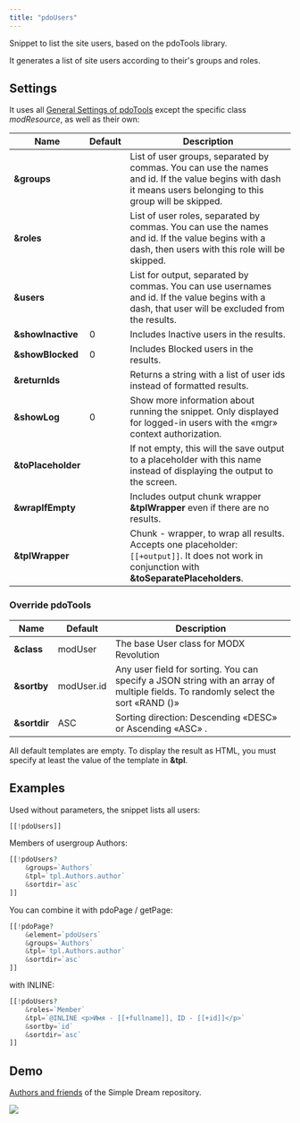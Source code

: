 ```yaml
---
title: "pdoUsers"
---
```


Snippet to list the site users, based on the pdoTools library.

It generates a list of site users according to their's groups and roles.

## Settings

It uses all [General Settings of pdoTools][1] except the specific class *modResource*, as well as their own:

| Name               | Default | Description                                                                                                                                                   |
| ------------------ | ------- | ------------------------------------------------------------------------------------------------------------------------------------------------------------- |
| **&groups**        |         | List of user groups, separated by commas. You can use the names and id. If the value begins with dash it means users belonging to this group will be skipped. |
| **&roles**         |         | List of user roles, separated by commas. You can use the names and id. If the value begins with a dash, then users with this role will be skipped.            |
| **&users**         |         | List for output, separated by commas. You can use usernames and id. If the value begins with a dash, that user will be excluded from the results.             |
| **&showInactive**  | 0       | Includes  Inactive users in the results.                                                                                                                      |
| **&showBlocked**   | 0       | Includes Blocked users in the results.                                                                                                                        |
| **&returnIds**     |         | Returns a string with a list of user ids instead of formatted results.                                                                                        |
| **&showLog**       | 0       | Show more information about running the snippet. Only displayed for logged-in users with the «mgr» context authorization.                                     |
| **&toPlaceholder** |         | If not empty, this will the save output to a placeholder with this name instead of displaying the output to the screen.                                       |
| **&wrapIfEmpty**   |         | Includes output chunk wrapper **&tplWrapper** even if there are no results.                                                                                   |
| **&tplWrapper**    |         | Chunk - wrapper, to wrap all results. Accepts one placeholder:`[[+output]]`. It does not work in conjunction with **&toSeparatePlaceholders**.                |

### Override pdoTools

| Name         | Default    | Description                                                                                                                       |
| ------------ | ---------- | --------------------------------------------------------------------------------------------------------------------------------- |
| **&class**   | modUser    | The base User class for MODX Revolution                                                                                           |
| **&sortby**  | modUser.id | Any user field for sorting. You can specify a JSON string with an array of multiple fields. To randomly select the sort «RAND ()» |
| **&sortdir** | ASC        | Sorting direction: Descending «DESC» or Ascending «ASC» .                                                                         |
All default templates are empty. To display the result as HTML, you must specify at least the value of the template in **&tpl**.

## Examples

Used without parameters, the snippet lists all users:

```php
[[!pdoUsers]]
```

Members of usergroup Authors:

```php
[[!pdoUsers?
    &groups=`Authors`
    &tpl=`tpl.Authors.author`
    &sortdir=`asc`
]]
```

You can combine it with pdoPage / getPage:

```php
[[!pdoPage?
    &element=`pdoUsers`
    &groups=`Authors`
    &tpl=`tpl.Authors.author`
    &sortdir=`asc`
]]
```

with INLINE:

```php
[[!pdoUsers?
    &roles=`Member`
    &tpl=`@INLINE <p>Имя - [[+fullname]], ID - [[+id]]</p>`
    &sortby=`id`
    &sortdir=`asc`
]]
```

## Demo

[Authors and friends][2] of the Simple Dream repository.

[![](https://file.modx.pro/files/b/7/9/b792406326ccd13a79ce417c6e7d2306s.jpg)](https://file.modx.pro/files/b/7/9/b792406326ccd13a79ce417c6e7d2306.png)

[1]: /en/components/pdotools/general-settings
[2]: http://store.simpledream.ru/friends.html
